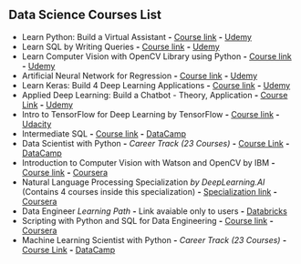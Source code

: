 ## Data Science Courses List

- Learn Python: Build a Virtual Assistant **-** [Course link](https://www.udemy.com/course/learn-python-build-a-virtual-assistant-in-python/) **-** [Udemy](https://www.udemy.com)
- Learn SQL by Writing Queries **-** [Course link](https://www.udemy.com/course/learn-sql-by-writing-queries/) **-** [Udemy](https://www.udemy.com)
- Learn Computer Vision with OpenCV Library using Python **-** [Course link](https://www.udemy.com/course/pythoncv/) **-** [Udemy](https://www.udemy.com)
- Artificial Neural Network for Regression **-** [Course link](https://www.udemy.com/course/linear-regression-with-artificial-neural-network/) **-** [Udemy](https://www.udemy.com)
- Learn Keras: Build 4 Deep Learning Applications **-** [Course link](https://www.udemy.com/course/learnkeras/) **-** [Udemy](https://www.udemy.com)
- Applied Deep Learning: Build a Chatbot - Theory, Application **-** [Course Link](https://www.udemy.com/course/applied-deep-learning-build-a-chatbot-theory-application/) **-** [Udemy](https://www.udemy.com)
- Intro to TensorFlow for Deep Learning by TensorFlow **-** [Course link](https://www.udacity.com/course/intro-to-tensorflow-for-deep-learning--ud187) **-** [Udacity](https://www.udacity.com)
- Intermediate SQL **-** [Course link](https://www.datacamp.com/courses/intermediate-sql) **-** [DataCamp](https://www.datacamp.com)
- Data Scientist with Python **-** *Career Track (23 Courses)* **-** [Course Link](https://www.datacamp.com/tracks/data-scientist-with-python) **-** [DataCamp](https://www.datacamp.com)
- Introduction to Computer Vision with Watson and OpenCV by IBM **-** [Course link](https://www.coursera.org/learn/introduction-computer-vision-watson-opencv) **-** [Coursera](https://www.coursera.org)
- Natural Language Processing Specialization _by DeepLearning.AI_ (Contains 4 courses inside this specialization) **-** [Specialization link](https://www.coursera.org/specializations/natural-language-processing) **-** [Coursera](https://www.coursera.org)
- Data Engineer _Learning Path_ **-** Link avaiable only to users **-** [Databricks](https://databricks.com/learn/training/home)
- Scripting with Python and SQL for Data Engineering **-** [Course link](https://www.coursera.org/learn/scripting-with-python-sql-for-data-engineering-duke?specialization=python-bash-sql-data-engineering-duke) **-** [Coursera](https://www.coursera.org)
- Machine Learning Scientist with Python **-** *Career Track (23 Courses)* **-** [Course Link](https://www.datacamp.com/tracks/machine-learning-scientist-with-python) **-** [DataCamp](https://www.datacamp.com)